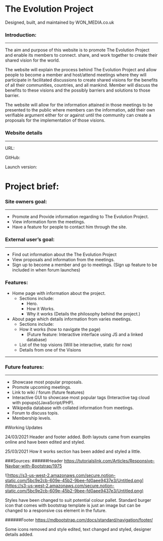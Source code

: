 # The Evolution Project

Designed, built, and maintained by WON_MEDIA.co.uk

### Introduction:

---

The aim and purpose of this website is to promote The Evolution Project and enable its members to connect. share, and work together to create their shared vision for the world. 

The website will explain the process behind The Evolution Project and allow people to become a member and host/attend meetings where they will participate in facilitated discussions to create shared visions for the benefits of all their communities, countries, and all mankind. Member will discuss the benefits to these visions and the possibly barriers and solutions to those barrier. 

The website will allow for the information attained in those meetings to be presented to the public where members can the information, add their own verifiable argument either for or against until the community can create a proposals for the implementation of those visions.

### Website details

---

URL: 

GitHub:

Launch version:

# Project brief:

### Site owners goal:

---

- Promote and Provide information regarding to The Evolution Project.
- View information form the meetings.
- Have a feature for people to contact him through the site.

### External user’s goal:

---

- Find out information about the The Evolution Project
- View proposals and information from the meetings.
- Sign up to become a member and go to meetings. (Sign up feature to be included in when forum launches)

### Features:

- Home page with information about the project.
    - Sections include:
        - Hero.
        - How it Works.
        - Why it works (Details the philosophy behind the project.)
- About page which details information from varies meetings.
    - Sections include:
    - How it works (how to navigate the page)
        - (Future feature: Interactive interface using JS and a linked database)
    - List of the top visions (Will be interactive, static for now)
    - Details from one of the Visions

---

### Future features:

---

- Showcase most popular proposals.
- Promote upcoming meetings.
- Link to wiki / forum (future features)
- Interactive GUI to showcase most popular tags (Interactive tag cloud with popups)(JavaScript/PHP).
- Wikipedia database with collated information from meetings.
- Forum to discuss topis.
- Membership levels.


#Working Updates

24/03/2021
Header and footer added. Both layouts came from examples online and have been edited and styled.

25/03/2021
How it works section has been added and styled a little.

###Sources:
######Header
https://tutorialslink.com/Articles/Responsive-Navbar-with-Bootstrap/1975

![https://s3-us-west-2.amazonaws.com/secure.notion-static.com/5bc9e2cb-609e-45b2-9bee-fd0aee9437e3/Untitled.png](https://s3-us-west-2.amazonaws.com/secure.notion-static.com/5bc9e2cb-609e-45b2-9bee-fd0aee9437e3/Untitled.png)

Styles have been changed to suit potential colour pallet. 
Standard burger icon that comes with bootstrap template is just an image but can be changed to a responsive css element in the future.




######Footer
https://mdbootstrap.com/docs/standard/navigation/footer/

Some icons removed and style edited, text changed and styled, designer details added.
